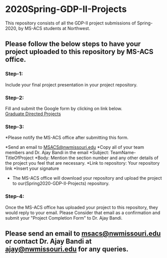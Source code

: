# 2020Spring-GDP-II-Projects
This repository consists of all the GDP-II project submissions of Spring-2020, by MS-ACS students at Northwest.

## Please follow the below steps to have your project uploaded to this repository by MS-ACS office.  

### Step-1:
Include your final project presentation in your project repository.

### Step-2:
Fill and submit the Google form by clicking on link below.  
[Graduate Directed Projects](https://docs.google.com/forms/d/e/1FAIpQLSdh5fvaYHy0B5aS-x5pzRU_W5cOrrh01vXZE6FBt1A18e-9PA/viewform)

### Step-3:
*Please notify the MS-ACS office after submitting this form.

*Send an email to MSACS@nwmissouri.edu
*Copy all of your team members and Dr. Ajay Bandi in the email
*Subject: TeamName-TitleOfProject
*Body: Mention the section number and any other details of the project you feel that are necessary.
*Link to repository: Your repository link
*Insert your signature


* The MS-ACS office will download your repository and upload the project to our(Spring2020-GDP-II-Projects) repository.

### Step-4:
Once the MS-ACS office has uploaded your project to this repository, they would reply to your email. Please Consider that email as a confirmation and submit your "Project Completion Form" to Dr. Ajay Bandi.

## Please send an email to msacs@nwmissouri.edu or contact Dr. Ajay Bandi at ajay@nwmissouri.edu for any queries.
